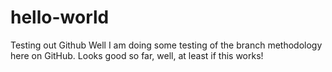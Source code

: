 # hello-world
Testing out Github
Well I am doing some testing of the branch methodology here on GitHub. Looks good so far, well, at least if this works! 
